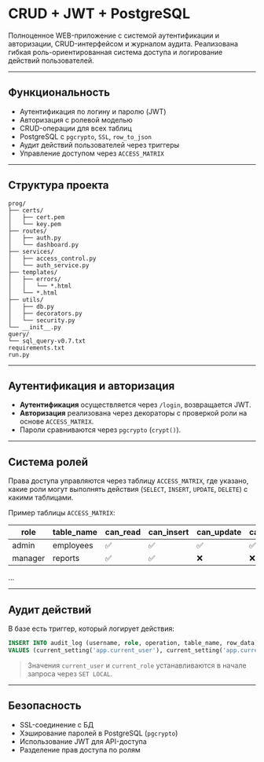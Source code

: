 # CRUD + JWT + PostgreSQL

Полноценное WEB-приложение с системой аутентификации и авторизации, CRUD-интерфейсом и журналом аудита. Реализована гибкая роль-ориентированная система доступа и логирование действий пользователей.

---

## Функциональность

- Аутентификация по логину и паролю (JWT)
- Авторизация с ролевой моделью
- CRUD-операции для всех таблиц
- PostgreSQL с `pgcrypto`, `SSL`, `row_to_json`
- Аудит действий пользователей через триггеры
- Управление доступом через `ACCESS_MATRIX`

---

## Структура проекта

```text
prog/
├── certs/
│   ├── cert.pem
│   └── key.pem
├── routes/
│   ├── auth.py
│   └── dashboard.py
├── services/
│   ├── access_control.py
│   └── auth_service.py
├── templates/
│   ├── errors/
│   │   └── *.html
│   └── *.html
├── utils/
│   ├── db.py
│   ├── decorators.py
│   └── security.py
└── __init__.py
query/
└── sql_query-v0.7.txt
requirements.txt
run.py
```

---

## Аутентификация и авторизация

- **Аутентификация** осуществляется через `/login`, возвращается JWT.
- **Авторизация** реализована через декораторы с проверкой роли на основе `ACCESS_MATRIX`.
- Пароли сравниваются через `pgcrypto` (`crypt()`).

---

## Система ролей

Права доступа управляются через таблицу `ACCESS_MATRIX`, где указано, какие роли могут выполнять действия (`SELECT`, `INSERT`, `UPDATE`, `DELETE`) с какими таблицами.

Пример таблицы `ACCESS_MATRIX`:

| role     | table_name   | can_read | can_insert | can_update | can_delete |
|----------|--------------|----------|------------|------------|------------|
| admin    | employees    | ✅        | ✅          | ✅          | ✅          |
| manager  | reports      | ✅        | ✅          | ❌          | ❌          |
...

---

## Аудит действий

В базе есть триггер, который логирует действия:

```sql
INSERT INTO audit_log (username, role, operation, table_name, row_data)
VALUES (current_setting('app.current_user'), current_setting('app.current_role'), TG_OP, TG_TABLE_NAME, row_to_json(NEW/OLD));
```

> Значения `current_user` и `current_role` устанавливаются в начале запроса через `SET LOCAL`.

---

## Безопасность

- SSL-соединение с БД
- Хэширование паролей в PostgreSQL (`pgcrypto`)
- Использование JWT для API-доступа
- Разделение прав доступа по ролям
